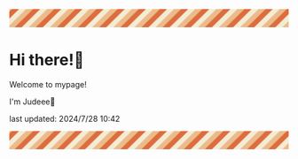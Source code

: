 <!-- Header image -->
<img src="./pokemon/pokemon_2.png" width="1000">

# Hi there!👋

Welcome to mypage!

I'm Judeee🐷

last updated: 2024/7/28 10:42

<!-- Footer image -->
<img src="./pokemon/pokemon_2.png" width="1000">
